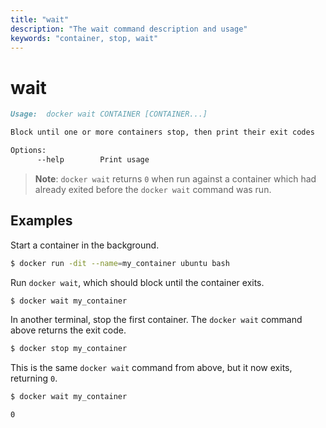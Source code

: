 ```yaml
---
title: "wait"
description: "The wait command description and usage"
keywords: "container, stop, wait"
---
```


<!-- This file is maintained within the docker/cli Github
     repository at https://github.com/docker/cli/. Make all
     pull requests against that repo. If you see this file in
     another repository, consider it read-only there, as it will
     periodically be overwritten by the definitive file. Pull
     requests which include edits to this file in other repositories
     will be rejected.
-->

# wait

```markdown
Usage:  docker wait CONTAINER [CONTAINER...]

Block until one or more containers stop, then print their exit codes

Options:
      --help        Print usage
```

> **Note**: `docker wait` returns `0` when run against a container which had
> already exited before the `docker wait` command was run.

## Examples

Start a container in the background.

```bash
$ docker run -dit --name=my_container ubuntu bash
```

Run `docker wait`, which should block until the container exits.

```bash
$ docker wait my_container
```

In another terminal, stop the first container. The `docker wait` command above
returns the exit code.

```bash
$ docker stop my_container
```

This is the same `docker wait` command from above, but it now exits, returning
`0`.

```bash
$ docker wait my_container

0
```
